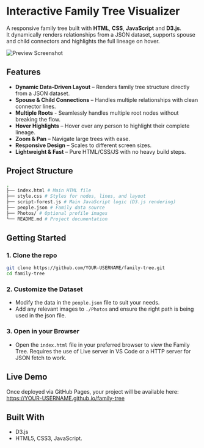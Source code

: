# Interactive Family Tree Visualizer

A responsive family tree built with **HTML**, **CSS**, **JavaScript** and **D3.js**.  
It dynamically renders relationships from a JSON dataset, supports spouse and child connectors and highlights the full lineage on hover.

![Preview Screenshot](./preview.png) <!-- Replace with an actual screenshot if available -->

## Features

- **Dynamic Data-Driven Layout** – Renders family tree structure directly from a JSON dataset.
- **Spouse & Child Connections** – Handles multiple relationships with clean connector lines.
- **Multiple Roots** - Seamlessly handles multiple root nodes without breaking the flow.
- **Hover Highlights** – Hover over any person to highlight their complete lineage.
- **Zoom & Pan** – Navigate large trees with ease.
- **Responsive Design** – Scales to different screen sizes.
- **Lightweight & Fast** – Pure HTML/CSS/JS with no heavy build steps.

## Project Structure
```bash
.
├── index.html # Main HTML file
├── style.css # Styles for nodes, lines, and layout
├── script-forest.js # Main JavaScript logic (D3.js rendering)
├── people.json # Family data source
├── Photos/ # Optional profile images
└── README.md # Project documentation
```

## Getting Started

### 1. Clone the repo
```bash
git clone https://github.com/YOUR-USERNAME/family-tree.git
cd family-tree
```

### 2. Customize the Dataset
- Modify the data in the ```people.json``` file to suit your needs.
- Add any relevant images to ```./Photos``` and ensure the right path is being used in the json file.

### 3. Open in your Browser
- Open the ```index.html``` file in your preferred browser to view the Family Tree. Requires the use of Live server in VS Code or a HTTP server for JSON fetch to work.

## Live Demo
Once deployed via GitHub Pages, your project will be available here:
https://YOUR-USERNAME.github.io/family-tree

## Built With
- D3.js
- HTML5, CSS3, JavaScript.
